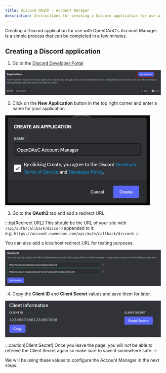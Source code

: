 ```yaml
---
title: Discord OAuth - Account Manager
description: Instructions for creating a Discord application for use with OpenDAoC's Account Manager.
---
```


Creating a Discord application for use with OpenDAoC's Account Manager is a simple process that can be completed in a few minutes.

## Creating a Discord application

1. Go to the [Discord Developer Portal][1]

![Discord Developer Portal](/src/assets/images/account-manager/oauth-1.png "Discord Developer Portal")

2. Click on the **New Application** button in the top right corner and enter a name for your application.

![New Application](/src/assets/images/account-manager/oauth-2.png "New Application")

3. Go to the **OAuth2** tab and add a redirect URL.  

:::tip[Redirect URL]
This should be the URL of your site with `/api/auth/callback/discord` appended to it.   
e.g. `https://account.opendaoc.com/api/auth/callback/discord`.
:::

You can also add a localhost redirect URL for testing purposes.

![Redirect URL](/src/assets/images/account-manager/oauth-3.png "Redirect URL")

4. Copy the **Client ID** and **Client Secret** values and save them for later.

![Client ID and Secret](/src/assets/images/account-manager/oauth-4.png "Client ID and Secret")

:::caution[Client Secret]
Once you leave the page, you will not be able to retrieve the Client Secret again so make sure to save it somewhere safe.
:::

We will be using these values to configure the Account Manager in the next steps.

[1]: https://discord.com/developers/applications